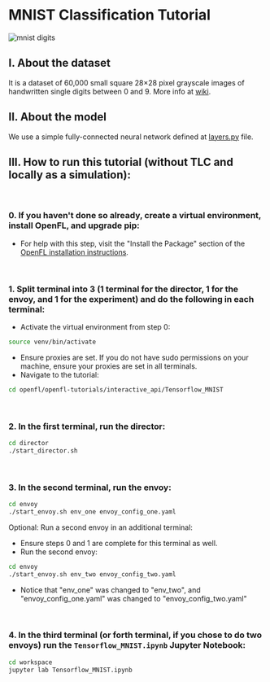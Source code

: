 # MNIST Classification Tutorial

![mnist digits](http://i.ytimg.com/vi/0QI3xgXuB-Q/hqdefault.jpg "MNIST Digits")

## I. About the dataset

It is a dataset of 60,000 small square 28×28 pixel grayscale images of handwritten single digits
between 0 and 9. More info at [wiki](https://en.wikipedia.org/wiki/MNIST_database).

## II. About the model

We use a simple fully-connected neural network defined at
[layers.py](./workspace/layers.py) file.

## III. How to run this tutorial (without TLC and locally as a simulation):
<br/>

### 0. If you haven't done so already, create a virtual environment, install OpenFL, and upgrade pip:
  - For help with this step, visit the "Install the Package" section of the [OpenFL installation instructions](https://openfl.readthedocs.io/en/latest/install.html#install-the-package).
<br/>
 
### 1. Split terminal into 3 (1 terminal for the director, 1 for the envoy, and 1 for the experiment) and do the following in each terminal:
   - Activate the virtual environment from step 0:
   
   ```sh
   source venv/bin/activate
   ```
   - Ensure proxies are set. If you do not have sudo permissions on your machine, ensure your proxies are set in all terminals.
   - Navigate to the tutorial:
    
   ```sh
   cd openfl/openfl-tutorials/interactive_api/Tensorflow_MNIST
   ```

    
<br/>

### 2. In the first terminal, run the director:

```sh
cd director
./start_director.sh
```
<br/>

### 3. In the second terminal, run the envoy:

```sh
cd envoy
./start_envoy.sh env_one envoy_config_one.yaml
```

Optional: Run a second envoy in an additional terminal:
  - Ensure steps 0 and 1 are complete for this terminal as well.
  - Run the second envoy:
```sh
cd envoy
./start_envoy.sh env_two envoy_config_two.yaml
```
  - Notice that "env_one" was changed to "env_two", and "envoy_config_one.yaml" was changed to "envoy_config_two.yaml"
<br/>

### 4. In the third terminal (or forth terminal, if you chose to do two envoys) run the `Tensorflow_MNIST.ipynb` Jupyter Notebook:

```sh
cd workspace
jupyter lab Tensorflow_MNIST.ipynb
```
